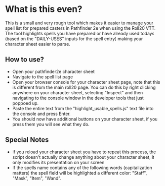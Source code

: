 # What is this even?

This is a small and very rough tool which makes it easier to manage your spell list for prepared casters in Pathfinder 2e when using the Roll20 VTT. The tool highlights spells you have prepared or have already used todays (based on the "DAILY-USES" inputs for the spell entry) making your character sheet easier to parse.

## How to use?

- Open your pathfinder2e character sheet
- Navigate to the spell list page
- Open your browser console for your character sheet page, note that this is different from the main roll20 page. You can do this by right clicking anywhere on your character sheet, selecting "Inspect" and then navigating to the console window in the developer tools that just poppoed up.
- Paste the entire text from the "highlight_usable_spells.js" text file into the console and press Enter.
- You should now have additional buttons on your character sheet, if you press them you will see what they do.

## Special Notes

- If you reload your character sheet you have to repeat this process, the script doesn't actually change anything about your character sheet, it only modifies its presentation on your screen
- If the spells name contains any of the following words (capitalization matters) the spell field will be highlighted a different color: "Staff", "Mask", "Item", "Wand".

